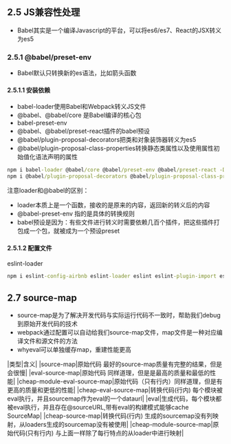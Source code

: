 

## 2.5 JS兼容性处理
- Babel其实是一个编译Javascript的平台，可以将es6/es7、React的JSX转义为es5
  
### 2.5.1 @babel/preset-env
- Babel默认只转换新的es语法，比如箭头函数

#### 2.5.1.1 安装依赖
- babel-loader使用Babel和Webpack转义JS文件
- @babel、@babel/core 是Babel编译的核心包
- babel-preset-env 
- @babel、@babel/preset-react插件的babel预设
- @babel/plugin-proposal-decorators把类和对象装饰器转义为es5
- @babel/plugin-proposal-class-properties转换静态类属性以及使用属性初始值化语法声明的属性

```cmd
npm i babel-loader @babel/core @babel/preset-env @babel/preset-react -D
npm i @babel/plugin-proposal-decorators @babel/plugin-proposal-class-properties -D
```

注意loader和@babel的区别：
- loader本质上是一个函数，接收的是原来的内容，返回新的转义后的内容
- @babel-preset-env 指的是具体的转换规则
- babel预设是因为：有些文件进行转义时需要依赖几百个插件，把这些插件打包成一个包，就被成为一个预设preset

#### 2.5.1.2 配置文件

eslint-loader
```cmd
npm i eslint-config-airbnb eslint-loader eslint eslint-plugin-import eslint-plugin-react eslint-plugin-react-hooks and eslint-plugin-jsx-a11y -D
```

## 2.7 source-map
- source-map是为了解决开发代码与实际运行代码不一致时，帮助我们debug到原始开发代码的技术
- webpack通过配置可以自动给我们source-map文件，map文件是一种对应编译文件和源文件的方法
- whyeval可以单独缓存map，重建性能更高
  
|类型|含义|
|source-map|原始代码 最好的source-map质量有完整的结果，但是会很慢|
|eval-source-map|原始代码 同样道理，但是是最高的质量和最低的性能|
|cheap-module-eval-source-map|原始代码（只有行内）同样道理，但是有更高的质量和更低的性能|
|cheap-eval-source-map|转换代码(行内) 每个模块被eval执行，并且sourcemap作为eval的一个dataurl|
|eval|生成代码，每个模块都被eval执行，并且存在@sourceURL,带有eval的构建模式能够cache SourceMap|
|cheap-source-map|转换代码(行内) 生成的sourcemap没有列映射，从loaders生成的sourcemap没有被使用|
|cheap-module-source-map|原始代码(只有行内) 与上面一样除了每行特点的从loader中进行映射|